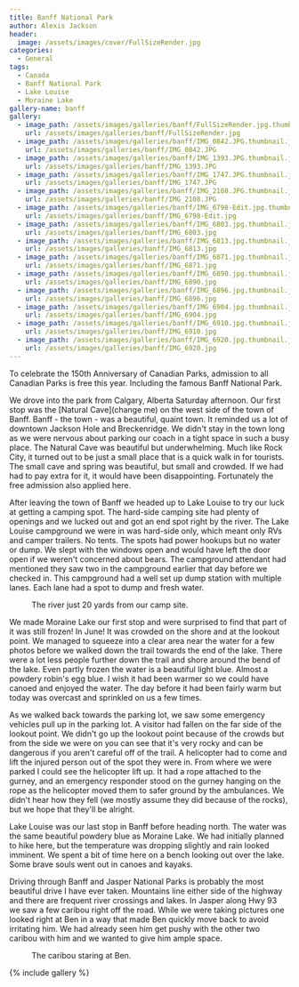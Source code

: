 ```yaml
---
title: Banff National Park
author: Alexis Jackson
header:
  image: /assets/images/cover/FullSizeRender.jpg
categories:
  - General
tags:
  - Canada
  - Banff National Park
  - Lake Louise
  - Moraine Lake
gallery-name: banff
gallery:
  - image_path: /assets/images/galleries/banff/FullSizeRender.jpg.thumbnail.jpg
    url: /assets/images/galleries/banff/FullSizeRender.jpg
  - image_path: /assets/images/galleries/banff/IMG_0842.JPG.thumbnail.jpg
    url: /assets/images/galleries/banff/IMG_0842.JPG
  - image_path: /assets/images/galleries/banff/IMG_1393.JPG.thumbnail.jpg
    url: /assets/images/galleries/banff/IMG_1393.JPG
  - image_path: /assets/images/galleries/banff/IMG_1747.JPG.thumbnail.jpg
    url: /assets/images/galleries/banff/IMG_1747.JPG
  - image_path: /assets/images/galleries/banff/IMG_2108.JPG.thumbnail.jpg
    url: /assets/images/galleries/banff/IMG_2108.JPG
  - image_path: /assets/images/galleries/banff/IMG_6798-Edit.jpg.thumbnail.jpg
    url: /assets/images/galleries/banff/IMG_6798-Edit.jpg
  - image_path: /assets/images/galleries/banff/IMG_6803.jpg.thumbnail.jpg
    url: /assets/images/galleries/banff/IMG_6803.jpg
  - image_path: /assets/images/galleries/banff/IMG_6813.jpg.thumbnail.jpg
    url: /assets/images/galleries/banff/IMG_6813.jpg
  - image_path: /assets/images/galleries/banff/IMG_6871.jpg.thumbnail.jpg
    url: /assets/images/galleries/banff/IMG_6871.jpg
  - image_path: /assets/images/galleries/banff/IMG_6890.jpg.thumbnail.jpg
    url: /assets/images/galleries/banff/IMG_6890.jpg
  - image_path: /assets/images/galleries/banff/IMG_6896.jpg.thumbnail.jpg
    url: /assets/images/galleries/banff/IMG_6896.jpg
  - image_path: /assets/images/galleries/banff/IMG_6904.jpg.thumbnail.jpg
    url: /assets/images/galleries/banff/IMG_6904.jpg
  - image_path: /assets/images/galleries/banff/IMG_6910.jpg.thumbnail.jpg
    url: /assets/images/galleries/banff/IMG_6910.jpg
  - image_path: /assets/images/galleries/banff/IMG_6920.jpg.thumbnail.jpg
    url: /assets/images/galleries/banff/IMG_6920.jpg
---
```


To celebrate the 150th Anniversary of Canadian Parks, admission to all Canadian Parks is free this year. Including the famous Banff National Park.

We drove into the park from Calgary, Alberta Saturday afternoon. Our first stop was the [Natural Cave](change me) on the west side of the town of Banff. Banff - the town - was a beautiful, quaint town. It reminded us a lot of downtown Jackson Hole and Breckenridge. We didn't stay in the town long as we were nervous about parking our coach in a tight space in such a busy place. The Natural Cave was beautiful but underwhelming. Much like Rock City, it turned out to be just a small place that is a quick walk in for tourists. The small cave and spring was beautiful, but small and crowded. If we had had to pay extra for it, it would have been disappointing. Fortunately the free admission also applied here.

After leaving the town of Banff we headed up to Lake Louise to try our luck at getting a camping spot. The hard-side camping site had plenty of openings and we lucked out and got an end spot right by the river. The Lake Louise campground we were in was hard-side only, which meant only RVs and camper trailers. No tents. The spots had power hookups but no water or dump. We slept with the windows open and would have left the door open if we weren't concerned about bears. The campground attendant had mentioned they saw two in the campground earlier that day before we checked in. This campground had a well set up dump station with multiple lanes. Each lane had a spot to dump and fresh water.

<figure class="align-center">
  <img src="{{ site.url }}{{ site.baseurl }}/assets/images/article/IMG_1393.jpg" alt="">
  <figcaption>The river just 20 yards from our camp site.</figcaption>
</figure>

We made Moraine Lake our first stop and were surprised to find that part of it was still frozen! In June! It was crowded on the shore and at the lookout point. We managed to squeeze into a clear area near the water for a few photos before we walked down the trail towards the end of the lake. There were a lot less people further down the trail and shore around the bend of the lake. Even partly frozen the water is a beautiful light blue. Almost a powdery robin's egg blue. I wish it had been warmer so we could have canoed and enjoyed the water. The day before it had been fairly warm but today was overcast and sprinkled on us a few times.

As we walked back towards the parking lot, we saw some emergency vehicles pull up in the parking lot. A visitor had fallen on the far side of the lookout point. We didn't go up the lookout point because of the crowds but from the side we were on you can see that it's very rocky and can be dangerous if you aren't careful off of the trail. A helicopter had to come and lift the injured person out of the spot they were in. From where we were parked I could see the helicopter lift up. It had a rope attached to the gurney, and an emergency responder stood on the gurney hanging on the rope as the helicopter moved them to safer ground by the ambulances. We didn't hear how they fell (we mostly assume they did because of the rocks), but we hope that they'll be alright. 

Lake Louise was our last stop in Banff before heading north. The water was the same beautiful powdery blue as Moraine Lake. We had initially planned to hike here, but the temperature was dropping slightly and rain looked imminent. We spent a bit of time here on a bench looking out over the lake. Some brave souls went out in canoes and kayaks. 

Driving through Banff and Jasper National Parks is probably the most beautiful drive I have ever taken. Mountains line either side of the highway and there are frequent river crossings and lakes. In Jasper along Hwy 93 we saw a few caribou right off the road. While we were taking pictures one looked right at Ben in a way that made Ben quickly move back to avoid irritating him. We had already seen him get pushy with the other two caribou with him and we wanted to give him ample space. 

<figure class="align-center">
  <img src="{{ site.url }}{{ site.baseurl }}/assets/images/article/IMG_6896.jpg" alt="">
  <figcaption>The caribou staring at Ben.</figcaption>
</figure>

{% include gallery %}
